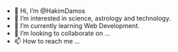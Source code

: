 - 👋 Hi, I’m @HakimDamos
- 👀 I’m interested in science, astrology and technology.
- 🌱 I’m currently learning Web Development.
- 💞️ I’m looking to collaborate on ...
- 📫 How to reach me ...

<!---
HakimDamos/HakimDamos is a ✨ special ✨ repository because its `README.md` (this file) appears on your GitHub profile.
You can click the Preview link to take a look at your changes.
--->
